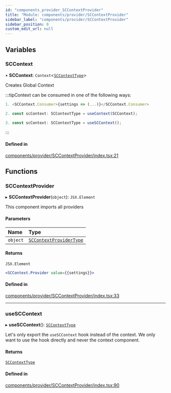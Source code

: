 ```yaml
---
id: "components_provider_SCContextProvider"
title: "Module: components/provider/SCContextProvider"
sidebar_label: "components/provider/SCContextProvider"
sidebar_position: 0
custom_edit_url: null
---
```


## Variables

### SCContext

• **SCContext**: `Context`<[`SCContextType`](../interfaces/types_context.SCContextType)\>

Creates Global Context

:::tipContext can be consumed in one of the following ways:
```jsx
1. <SCContext.Consumer>{settings => (...)}</SCContext.Consumer>
```
```jsx
2. const scContext: SCContextType = useContext(SCContext);
```
```jsx
3. const scContext: SCContextType = useSCContext();
````
:::

#### Defined in

[components/provider/SCContextProvider/index.tsx:21](https://github.com/selfcommunity/community-ui/blob/3d68cce/packages/sc-core/src/components/provider/SCContextProvider/index.tsx#L21)

## Functions

### SCContextProvider

▸ **SCContextProvider**(`object`): `JSX.Element`

This component imports all providers

#### Parameters

| Name | Type |
| :------ | :------ |
| `object` | [`SCContextProviderType`](../interfaces/types_context.SCContextProviderType) |

#### Returns

`JSX.Element`

```jsx
<SCContext.Provider value={{settings}}>
```

#### Defined in

[components/provider/SCContextProvider/index.tsx:33](https://github.com/selfcommunity/community-ui/blob/3d68cce/packages/sc-core/src/components/provider/SCContextProvider/index.tsx#L33)

___

### useSCContext

▸ **useSCContext**(): [`SCContextType`](../interfaces/types_context.SCContextType)

Let's only export the `useSCContext` hook instead of the context.
We only want to use the hook directly and never the context component.

#### Returns

[`SCContextType`](../interfaces/types_context.SCContextType)

#### Defined in

[components/provider/SCContextProvider/index.tsx:90](https://github.com/selfcommunity/community-ui/blob/3d68cce/packages/sc-core/src/components/provider/SCContextProvider/index.tsx#L90)

